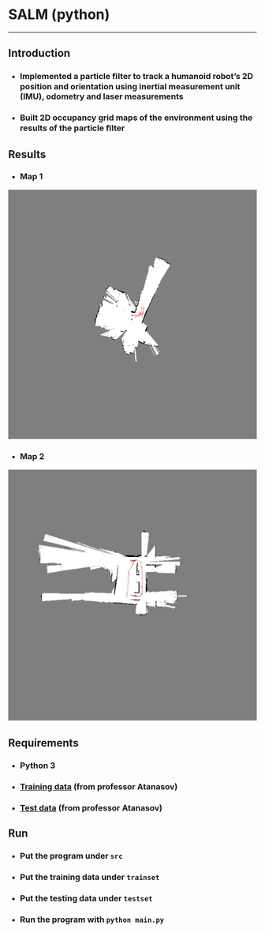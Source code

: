 # **SALM (python)**
- - -
## **Introduction**
* ### Implemented a particle ﬁlter to track a humanoid robot’s 2D position and orientation using inertial measurement unit (IMU), odometry and laser measurements
* ### Built 2D occupancy grid maps of the environment using the results of the particle ﬁlter

## **Results**
* ### Map 1
![map1](img/map1.png)
* ### Map 2
![map2](img/map2.JPG)

## **Requirements**
* ### Python 3 
* ### [Training data](https://drive.google.com/open?id=0B241vEW29598Zm5LT241b2xLdWs) (from professor Atanasov)
* ### [Test data](https://drive.google.com/open?id=0B241vEW29598UTJTM2hnMnNfZGs) (from professor Atanasov)

## **Run**
* ### Put the program under ```src```
* ### Put the training data under ```trainset```
* ### Put the testing data under ```testset```
* ### Run the program with ```python main.py```
